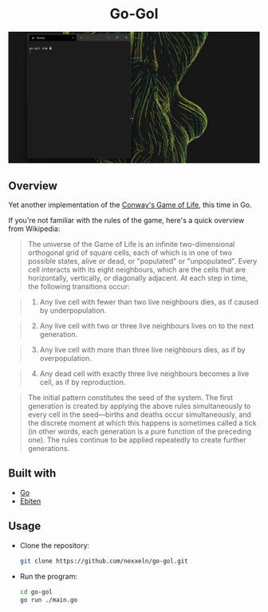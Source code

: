 <h1 align="center">Go-Gol</h1>

![demo](https://github.com/nexxeln/go-gol/blob/main/images/demo.gif?raw=true)

## Overview

Yet another implementation of the [Conway's Game of Life](https://en.wikipedia.org/wiki/Conway%27s_Game_of_Life), this time in Go.

If you're not familiar with the rules of the game, here's a quick overview from Wikipedia:

> The universe of the Game of Life is an infinite two-dimensional orthogonal grid of square cells, each of which is in one of two possible states, alive or dead, or "populated" or "unpopulated". Every cell interacts with its eight neighbours, which are the cells that are horizontally, vertically, or diagonally adjacent. At each step in time, the following transitions occur:

> 1.  Any live cell with fewer than two live neighbours dies, as if caused by underpopulation.

> 2.  Any live cell with two or three live neighbours lives on to the next generation.

> 3.  Any live cell with more than three live neighbours dies, as if by overpopulation.

> 4.  Any dead cell with exactly three live neighbours becomes a live cell, as if by reproduction.

> The initial pattern constitutes the seed of the system. The first generation is created by applying the above rules simultaneously to every cell in the seed—births and deaths occur simultaneously, and the discrete moment at which this happens is sometimes called a tick (in other words, each generation is a pure function of the preceding one). The rules continue to be applied repeatedly to create further generations.

## Built with

- [Go](https://golang.org/)
- [Ebiten](https://github.com/hajimehoshi/ebiten)

## Usage

- Clone the repository:

  ```bash
  git clone https://github.com/nexxeln/go-gol.git
  ```

- Run the program:

  ```bash
  cd go-gol
  go run ./main.go
  ```
